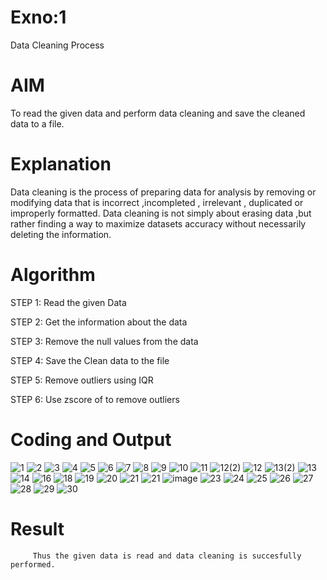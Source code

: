 # Exno:1
Data Cleaning Process

# AIM
To read the given data and perform data cleaning and save the cleaned data to a file.

# Explanation
Data cleaning is the process of preparing data for analysis by removing or modifying data that is incorrect ,incompleted , irrelevant , duplicated or improperly formatted. Data cleaning is not simply about erasing data ,but rather finding a way to maximize datasets accuracy without necessarily deleting the information.

# Algorithm
STEP 1: Read the given Data

STEP 2: Get the information about the data

STEP 3: Remove the null values from the data

STEP 4: Save the Clean data to the file

STEP 5: Remove outliers using IQR

STEP 6: Use zscore of to remove outliers

# Coding and Output
![1](https://github.com/user-attachments/assets/b18a6132-86dc-4ecb-825e-77d13039747c) 
![2](https://github.com/user-attachments/assets/1c843b9e-70a2-4445-8b19-7f5b6a546a72)
![3](https://github.com/user-attachments/assets/df619d3e-e923-4c60-834f-a846e437f6d5)
![4](https://github.com/user-attachments/assets/34421d07-418b-4ca3-b5b8-d8f969f43f53)
![5](https://github.com/user-attachments/assets/01104efd-3fd4-4d47-8369-b54cf6bdbbe2)
![6](https://github.com/user-attachments/assets/a8238267-cde0-40d4-a163-bc799774203a)
![7](https://github.com/user-attachments/assets/9722119d-33eb-47ff-99be-01e4f3a9b469)
![8](https://github.com/user-attachments/assets/011f65ab-e1ec-4ccf-8a48-05f55ba06499)
![9](https://github.com/user-attachments/assets/3af8b3db-6b7a-4b6e-9ad0-696c209655da)
![10](https://github.com/user-attachments/assets/87803ded-0532-4ac7-82b7-4177a6f39ecf)
![11](https://github.com/user-attachments/assets/d2dd35f1-aada-4664-9a59-b5e05c4ba2fc)
![12(2)](https://github.com/user-attachments/assets/fde4e88b-57fd-4c68-8036-736cdc4de5d9)
![12](https://github.com/user-attachments/assets/56b48944-988a-4501-934f-90a3321a5f96)
![13(2)](https://github.com/user-attachments/assets/86d80bda-1ac3-4cda-a52b-0b7d91c185f0)
![13](https://github.com/user-attachments/assets/539869a8-665e-4c94-b60b-a339121e9cd3)
![14](https://github.com/user-attachments/assets/76fa150a-8ba6-4b86-a8f3-62710e104ee6)
![16](https://github.com/user-attachments/assets/1206aa0e-69f0-4f5d-9e87-6756a91c2e8b)
![18](https://github.com/user-attachments/assets/f748ed88-82e9-4a74-94f4-b1a0de0c0c04)
![19](https://github.com/user-attachments/assets/78122df2-3255-4468-8e7a-a0b6fd14b707)
![20](https://github.com/user-attachments/assets/f1af4733-8efa-4e12-b6c3-fe83cdd92a4c)
![21](https://github.com/user-attachments/assets/b8f72835-a162-4882-ada5-a6fe5a4443a5)
![21](https://github.com/user-attachments/assets/761e2dab-1885-4071-9ed5-0e7639fabf66)
![image](https://github.com/user-attachments/assets/e35d96ba-ce9b-4d68-91da-ac83aec7ac10)
![23](https://github.com/user-attachments/assets/298fd66e-c1cd-49e1-ada2-bab33df72b5e)
![24](https://github.com/user-attachments/assets/955bd94e-af89-479a-a1e1-436d4a3bb2bd)
![25](https://github.com/user-attachments/assets/ab5ad809-0a28-42cf-974a-bf82c9fe4682)
![26](https://github.com/user-attachments/assets/79b9afa7-b13c-4b6b-954d-aa2e6a6e094d)
![27](https://github.com/user-attachments/assets/438eb048-e547-481c-b7c3-65ac7644a862)
![28](https://github.com/user-attachments/assets/1880ebbe-5b19-443f-a587-3b8c1b77fbf9)
![29](https://github.com/user-attachments/assets/a398d6d9-7091-4379-8249-f4536ee9134d)
![30](https://github.com/user-attachments/assets/a39e10ca-9ac0-4953-bd7b-92c93bd9cecb)





# Result
         Thus the given data is read and data cleaning is succesfully performed.
